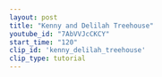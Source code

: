 ```yaml
---
layout: post
title: "Kenny and Delilah Treehouse"
youtube_id: "7AbVVJcCKCY"
start_time: "120"
clip_id: 'kenny_delilah_treehouse'
clip_type: tutorial
---
```

